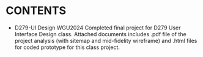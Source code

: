 # **CONTENTS**
+ D279-UI Design WGU2024
Completed final project for D279 User Interface Design class. Attached documents includes .pdf file of the project analysis (with sitemap and mid-fidelity wireframe) and .html files for coded prototype for this class project.

